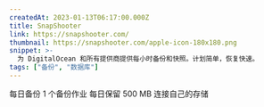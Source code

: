 ```yaml
---
createdAt: 2023-01-13T06:17:00.000Z
title: SnapShooter
link: https://snapshooter.com/
thumbnail: https://snapshooter.com/apple-icon-180x180.png
snippet: >-
  为 DigitalOcean 和所有提供商提供每小时备份和快照。计划简单，恢复快速。
tags: ["备份", "数据库"]
---
```

每日备份
1 个备份作业
每日保留 500 MB
连接自己的存储